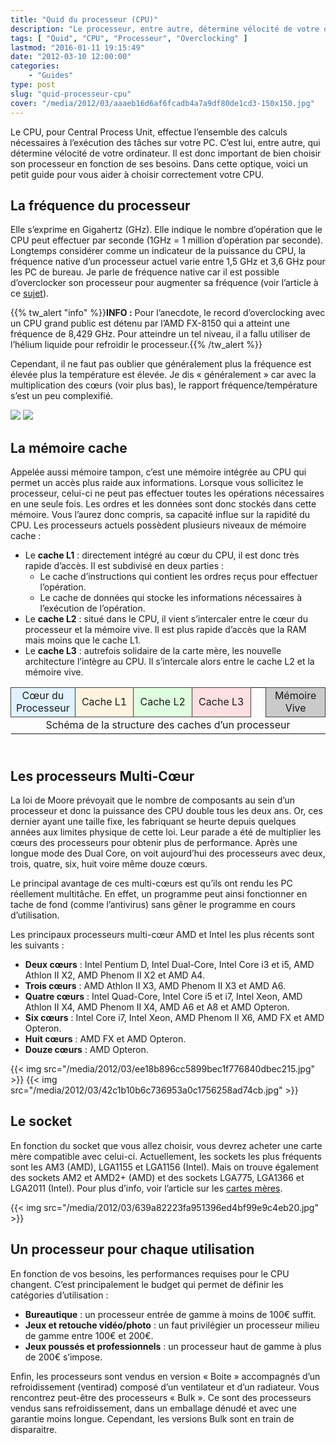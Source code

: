 ```yaml
---
title: "Quid du processeur (CPU)"
description: "Le processeur, entre autre, détermine vélocité de votre ordinateur. Il est donc important de bien choisir son processeur en fonction de ses besoins."
tags: [ "Quid", "CPU", "Processeur", "Overclocking" ]
lastmod: "2016-01-11 19:15:49"
date: "2012-03-10 12:00:00"
categories:
    - "Guides"
type: post
slug: "quid-processeur-cpu"
cover: "/media/2012/03/aaaeb16d6af6fcadb4a7a9df80de1cd3-150x150.jpg"
---
```


Le CPU, pour Central Process Unit, effectue l’ensemble des calculs nécessaires à l’exécution des tâches sur votre PC. C’est lui, entre autre, qui détermine vélocité de votre ordinateur. Il est donc important de bien choisir son processeur en fonction de ses besoins. Dans cette optique, voici un petit guide pour vous aider à choisir correctement votre CPU.

## La fréquence du processeur

Elle s’exprime en Gigahertz (GHz). Elle indique le nombre d’opération que le CPU peut effectuer par seconde (1GHz = 1 million d’opération par seconde). Longtemps considérer comme un indicateur de la puissance du CPU, la fréquence native d’un processeur actuel varie entre 1,5 GHz et 3,6 GHz pour les PC de bureau. Je parle de fréquence native car il est possible d’overclocker son processeur pour augmenter sa fréquence (voir l’article à ce [sujet](http://tuto-wibb.krafft.ovh/?p=20110917)).

{{% tw_alert "info" %}}**INFO :** Pour l’anecdote, le record d’overclocking avec un CPU grand public est détenu par l’AMD FX-8150 qui a atteint une fréquence de 8,429 GHz. Pour atteindre un tel niveau, il a fallu utiliser de l’hélium liquide pour refroidir le processeur.{{% /tw_alert %}}

Cependant, il ne faut pas oublier que généralement plus la fréquence est élevée plus la température est élevée. Je dis « généralement » car avec la multiplication des cœurs (voir plus bas), le rapport fréquence/température s’est un peu complexifié.

![](images/tw_20120310_qcpu02.jpg)
![](images/tw_20120310_qcpu01.jpg)

## La mémoire cache

Appelée aussi mémoire tampon, c’est une mémoire intégrée au CPU qui permet un accès plus raide aux informations. Lorsque vous sollicitez le processeur, celui-ci ne peut pas effectuer toutes les opérations nécessaires en une seule fois. Les ordres et les données sont donc stockés dans cette mémoire. Vous l’aurez donc compris, sa capacité influe sur la rapidité du CPU.
Les processeurs actuels possèdent plusieurs niveaux de mémoire cache :

- Le **cache L1** : directement intégré au cœur du CPU, il est donc très rapide d’accès. Il est subdivisé en deux parties :
    - Le cache d’instructions qui contient les ordres reçus pour effectuer l’opération.
    - Le cache de données qui stocke les informations nécessaires à l’exécution de l’opération.
- Le **cache L2** : situé dans le CPU, il vient s’intercaler entre le cœur du processeur et la mémoire vive. Il est plus rapide d’accès que la RAM mais moins que le cache L1.
- Le **cache L3** : autrefois solidaire de la carte mère, les nouvelle architecture l’intègre au CPU. Il s’intercale alors entre le cache L2 et la mémoire vive.

<table style="text-align: center; width: 100%; height: 100px;" cellspacing="5" cellpadding="1">
<tbody>
<tr>
<td style="background-color: #e0f2ff; border: solid 1px #404040; width: 19%;">Cœur du Processeur</td>
<td style="background-color: #fff4e0; border: solid 1px #404040; width: 19%;">Cache L1</td>
<td style="background-color: #e0ffe0; border: solid 1px #404040; width: 19%;">Cache L2</td>
<td style="background-color: #ffe0e0; border: solid 1px #404040; width: 19%;">Cache L3</td>
<td style="width: 5%; border: none;"></td>
<td style="background-color: #cacaca; border: solid 1px #404040; width: 19%;">Mémoire Vive</td>
</tr>
<tr>
<td style="height: 30%;" colspan="6">Schéma de la structure des caches d’un processeur</td>
</tr>
</tbody>
</table>

## Les processeurs Multi-Cœur

La loi de Moore prévoyait que le nombre de composants au sein d’un processeur et donc la puissance des CPU double tous les deux ans. Or, ces dernier ayant une taille fixe, les fabriquant se heurte depuis quelques années aux limites physique de cette loi. Leur parade a été de multiplier les cœurs des processeurs pour obtenir plus de performance. Après une longue mode des Dual Core, on voit aujourd’hui des processeurs avec deux, trois, quatre, six, huit voire même douze cœurs.

Le principal avantage de ces multi-cœurs est qu’ils ont rendu les PC réellement multitâche. En effet, un programme peut ainsi fonctionner en tache de fond (comme l’antivirus) sans gêner le programme en cours d’utilisation.

Les principaux processeurs multi-cœur AMD et Intel les plus récents sont les suivants :

- **Deux cœurs** : Intel Pentium D, Intel Dual-Core, Intel Core i3 et i5, AMD Athlon II X2, AMD Phenom II X2 et AMD A4.
- **Trois cœurs** : AMD Athlon II X3, AMD Phenom II X3 et AMD A6.
- **Quatre cœurs** : Intel Quad-Core, Intel Core i5 et i7, Intel Xeon, AMD Athlon II X4, AMD Phenom II X4, AMD A6 et A8 et AMD Opteron.
- **Six cœurs** : Intel Core i7, Intel Xeon, AMD Phenom II X6, AMD FX et AMD Opteron.
- **Huit cœurs** : AMD FX et AMD Opteron.
- **Douze cœurs** : AMD Opteron.

{{< img src="/media/2012/03/ee18b896cc5899bec1f776840dbec215.jpg" >}}
{{< img src="/media/2012/03/42c1b10b6c736953a0c1756258ad74cb.jpg" >}}

## Le socket

En fonction du socket que vous allez choisir, vous devrez acheter une carte mère compatible avec celui-ci. Actuellement, les sockets les plus fréquents sont les AM3 (AMD), LGA1155 et LGA1156 (Intel). Mais on trouve également des sockets AM2 et AMD2+ (AMD) et des sockets LGA775, LGA1366 et LGA2011 (Intel).
Pour plus d’info, voir l’article sur les [cartes mères](http://tuto-wibb.kazeo.com/guides/guides,r1553175-10.html).

{{< img src="/media/2012/03/639a82223fa951396ed4bf99e9c4eb20.jpg" >}}

## Un processeur pour chaque utilisation

En fonction de vos besoins, les performances requises pour le CPU changent. C’est principalement le budget qui permet de définir les catégories d’utilisation :

- **Bureautique** : un processeur entrée de gamme à moins de 100€ suffit.
- **Jeux et retouche vidéo/photo** : un faut privilégier un processeur milieu de gamme entre 100€ et 200€.
- **Jeux poussés et professionnels** : un processeur haut de gamme à plus de 200€ s’impose.

Enfin, les processeurs sont vendus en version « Boite » accompagnés d’un refroidissement (ventirad) composé d’un ventilateur et d’un radiateur. Vous rencontrez peut-être des processeurs « Bulk ». Ce sont des processeurs vendus sans refroidissement, dans un emballage dénudé et avec une garantie moins longue. Cependant, les versions Bulk sont en train de disparaitre.